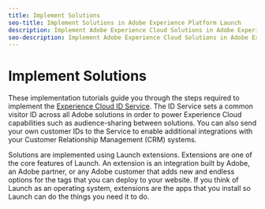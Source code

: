```yaml
---
title: Implement Solutions
seo-title: Implement Solutions in Adobe Experience Platform Launch
description: Implement Adobe Experience Cloud Solutions in Adobe Experience Platform Launch
seo-description: Implement Adobe Experience Cloud Solutions in Adobe Experience Platform Launch
---
```


# Implement Solutions

These implementation tutorials guide you through the steps required to implement the [Experience Cloud ID Service](https://marketing.adobe.com/resources/help/en_US/mcvid/). The ID Service sets a common visitor ID across all Adobe solutions in order to power Experience Cloud capabilities such as audience-sharing between solutions. You can also send your own customer IDs to the Service to enable additional integrations with your Customer Relationship Management (CRM) systems.

Solutions are implemented using Launch extensions. Extensions are one of the core features of Launch. An extension is an integration built by Adobe, an Adobe partner, or any Adobe customer that adds new and endless options for the tags that you can deploy to your website. If you think of Launch as an operating system, extensions are the apps that you install so Launch can do the things you need it to do.
